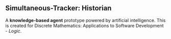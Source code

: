 <h2>Simultaneous-Tracker: Historian</h2>

A <strong>knowledge-based agent</strong> prototype powered by artificial intelligence. This is created for Discrete Mathematics: Applications to Software Development - <I>Logic</I>.
